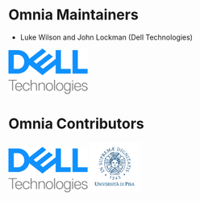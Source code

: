 # Omnia Maintainers
- Luke Wilson and John Lockman (Dell Technologies)
<img src="images/delltech.jpg" height="90px" alt="Dell Technologies">

# Omnia Contributors
<img src="images/delltech.jpg" height="90px" alt="Dell Technologies"> <img src="images/pisa.png" height="100px" alt="Universita di Pisa">
